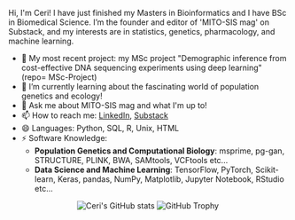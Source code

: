 Hi, I'm Ceri! I have just finished my Masters in Bioinformatics and I have BSc in Biomedical Science. I’m the founder and editor of 'MITO-SIS mag' on Substack, and my interests are in statistics, genetics, pharmacology, and machine learning.

- 🔭 My most recent project: my MSc project "Demographic inference from cost-effective DNA sequencing experiments using deep learning" (repo= MSc-Project)
- 🌱 I’m currently learning about the fascinating world of population genetics and ecology!
- 💬 Ask me about MITO-SIS mag and what I'm up to!
- 📫 How to reach me: [LinkedIn](https://www.linkedin.com/in/ceriharman), [Substack](https://mitosismag.substack.com)
- 😄 Languages: Python, SQL, R, Unix, HTML
- ⚡ Software Knowledge: 
  - **Population Genetics and Computational Biology**: msprime, pg-gan, STRUCTURE, PLINK, BWA, SAMtools, VCFtools etc...
  - **Data Science and Machine Learning**: TensorFlow, PyTorch, Scikit-learn, Keras, pandas, NumPy, Matplotlib, Jupyter Notebook, RStudio etc...

<div align="center">
  <img src="https://github-readme-stats.vercel.app/api?username=CeriHarman&show_icons=true&theme=dracula" alt="Ceri's GitHub stats" />

  <img src="https://github-profile-trophy.vercel.app/?username=CeriHarman&theme=dracula&row=2&column=3" alt="GitHub Trophy" />
</div>

